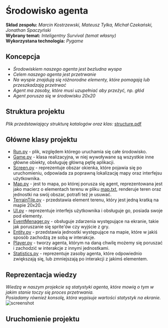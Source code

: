 # Środowisko agenta
**Skład zespołu:** *Marcin Kostrzewski,* *Mateusz Tylka,* *Michał Czekański,* *Jonathan Spaczyński*  
**Wybrany temat:** *Inteligentny Survival (temat własny)*  
**Wykorzystana technologia:** *Pygame*  
## Koncepcja
* *Środowiskiem naszego agenta jest bezludna wyspa*
* *Celem naszego agenta jest przetrwanie*
* *Na wyspie znajdują się różnorodne elementy, które pomagają lub przeszkadzają przetrwać*
* *Agent ma zasoby, które musi uzupełniać aby przeżyć, np. głód*
* *Agent porusza się w środowisku 20x20*
## Struktura projektu
*Plik przedstawiający strukturę katalogów oraz klas:* [structure.pdf](https://git.wmi.amu.edu.pl/s444409/DSZI_Survival/data/structure.pdf)
## Główne klasy projektu
* [Run.py](https://git.wmi.amu.edu.pl/s444409/DSZI_Survival/src/development/Run.py) - plik, względem którego uruchamia się całe środowisko.
* [Game.py](https://git.wmi.amu.edu.pl/s444409/DSZI_Survival/src/development/src/game/Game.py) -
klasa realizacyjna, w niej wywoływane są wszystkie inne główne obiekty, obsługuję główną pętlę aplikacji.
* [Screen.py](https://git.wmi.amu.edu.pl/s444409/DSZI_Survival/src/development/src/game/Screen.py) - reprezentuje obszar okienka, które pojawia się po uruchomieniu, odpowiada za poprawną lokalizację mapy oraz interfejsu użytkownika.
* [Map.py](https://git.wmi.amu.edu.pl/s444409/DSZI_Survival/src/development/src/game/Map.py) - jest to mapa, po której porusza się agent, reprezentowana jest jako macierz o elementach terenu w pliku [map.txt](https://git.wmi.amu.edu.pl/s444409/DSZI_Survival/src/development/data/mapdata/map.txt),
 renderuje teren oraz jednostki na swój obszar, potrafi też je usuwać.
* [TerrainTile.py](https://git.wmi.amu.edu.pl/s444409/DSZI_Survival/src/development/src/game/TerrainTile.py) - przedstawia element terenu, który jest jedną kratką na mapie 20x20.
* [UI.py](https://git.wmi.amu.edu.pl/s444409/DSZI_Survival/src/development/src/ui/Ui.py) - reprezentuje interfejs użytkownika i obsługuje go, posiada swoje pod elementy.
* [EventMenager.py](https://git.wmi.amu.edu.pl/s444409/DSZI_Survival/src/development/src/game/EventManager.py) - obsługuje zdarzenia występujące na ekranie, takie jak poruszanie się sprite'ów czy wyjście z gry.
* [Entity.py](https://git.wmi.amu.edu.pl/s444409/DSZI_Survival/src/development/src/entities/Entity.py) - przedstawia jednostki występujące na mapie, które w jakiś sposób zachodzą ze sobą w interakcje.
* [Player.py](https://git.wmi.amu.edu.pl/s444409/DSZI_Survival/src/development/src/entities/Player.py) - tworzy agenta, którym na daną chwilę możemy się poruszać i zachodzić w interakcje z innymi jednostkami.
* [Statistics.py](https://git.wmi.amu.edu.pl/s444409/DSZI_Survival/src/development/src/entities/Statistics.py) - reprezentuje zasoby agenta, które odpowiednio zwiększają się, lub zmniejszają po interakcji z jakimś elementem.
## Reprezentacja wiedzy
*Wiedzą w naszym projekcie są statystyki agenta, które mowią o tym w jakim stanie toczy się proces przetrwania.   
Posiadamy również konsolę, która wypisuje wartości statystyk na ekranie.*  
![screenshot](https://git.wmi.amu.edu.pl/s444409/DSZI_Survival/src/master/data/images/adventure.png)

## Uruchomienie projektu